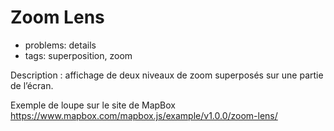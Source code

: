 
# Zoom Lens

* problems: details 
* tags: superposition, zoom

Description : affichage de deux niveaux de zoom superposés sur une partie de l’écran.

Exemple de loupe sur le site de MapBox https://www.mapbox.com/mapbox.js/example/v1.0.0/zoom-lens/